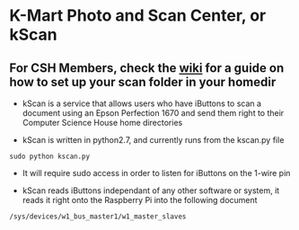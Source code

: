 # K-Mart Photo and Scan Center, or kScan
## For CSH Members, check the [wiki](https://wiki.csh.rit.edu/wiki/KScan) for a guide on how to set up your scan folder in your homedir

* kScan is a service that allows users who have iButtons to scan a document using an Epson Perfection 1670 and send them right to their Computer Science House home directories

* kScan is written in python2.7, and currently runs from the kscan.py file

```
sudo python kscan.py
```

* It will require sudo access in order to listen for iButtons on the 1-wire pin

* kScan reads iButtons independant of any other software or system, it reads it right onto the Raspberry Pi into the following document

```
/sys/devices/w1_bus_master1/w1_master_slaves
```


